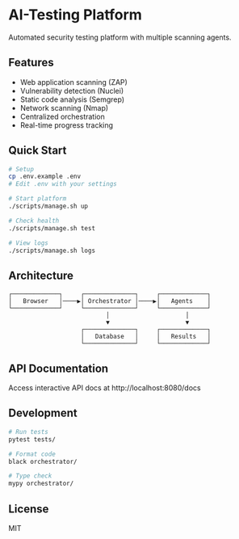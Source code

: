 # AI-Testing Platform

Automated security testing platform with multiple scanning agents.

## Features

- Web application scanning (ZAP)
- Vulnerability detection (Nuclei)  
- Static code analysis (Semgrep)
- Network scanning (Nmap)
- Centralized orchestration
- Real-time progress tracking

## Quick Start

```bash
# Setup
cp .env.example .env
# Edit .env with your settings

# Start platform
./scripts/manage.sh up

# Check health
./scripts/manage.sh test

# View logs
./scripts/manage.sh logs
```

## Architecture

```
┌─────────────┐     ┌──────────────┐     ┌─────────────┐
│   Browser   │────▶│ Orchestrator │────▶│   Agents    │
└─────────────┘     └──────────────┘     └─────────────┘
                           │                     │
                           ▼                     ▼
                    ┌──────────────┐     ┌─────────────┐
                    │   Database   │     │   Results   │
                    └──────────────┘     └─────────────┘
```

## API Documentation

Access interactive API docs at http://localhost:8080/docs

## Development

```bash
# Run tests
pytest tests/

# Format code
black orchestrator/

# Type check
mypy orchestrator/
```

## License

MIT
